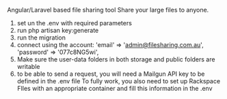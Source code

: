 Angular/Laravel based file sharing tool
Share your large files to anyone.

1) set un the .env with required parameters
2) run php artisan key:generate
3) run the migration
4) connect using the account:
'email' => 'admin@filesharing.com.au',
'password' => '077c8NG5wi',
5) Make sure the user-data folders in both storage and public folders are writable
6) to be able to send a request, you will need a Mailgun API key to be defined in the .env file
To fully work, you also need to set up Rackspace FIles with an appropriate container and fill this information in the .env